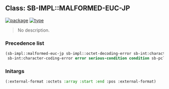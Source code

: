 ## Class: SB-IMPL::MALFORMED-EUC-JP
[![package](https://img.shields.io/badge/Package-SB--IMPL-5f9ea0.svg?style=social&colorA=999999)](../) [![type](https://img.shields.io/badge/Type-Class-5f9ea0.svg?style=social&colorA=999999)](../#class) 

> No description.

### Precedence list
```cl
(sb-impl::malformed-euc-jp sb-impl::octet-decoding-error sb-int:character-decoding-error
 sb-int:character-coding-error error serious-condition condition sb-pcl::slot-object t)
```
### Initargs
```cl
(:external-format :octets :array :start :end :pos :external-format)
```
